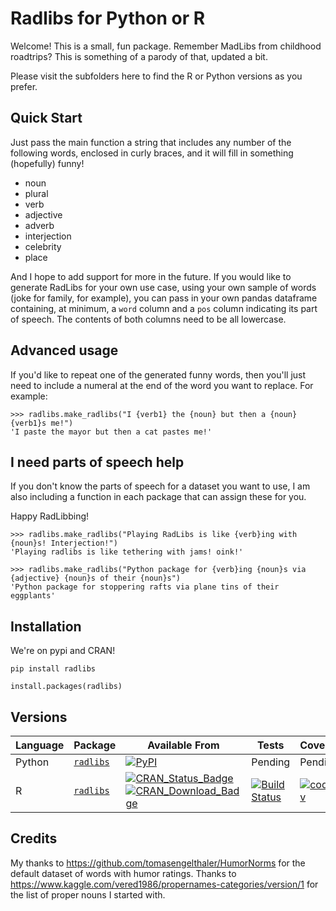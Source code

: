# Radlibs for Python or R

Welcome! This is a small, fun package. Remember MadLibs from childhood roadtrips? This is something of
a parody of that, updated a bit.

Please visit the subfolders here to find the R or Python versions as you prefer.

## Quick Start
Just pass the main function a string that includes any number of the following words, enclosed in curly braces, and it will fill in something (hopefully) funny!

* noun
* plural
* verb
* adjective
* adverb
* interjection
* celebrity
* place

And I hope to add support for more in the future. If you would like to generate RadLibs for your
own use case, using your own sample of words (joke for family, for example), you can pass in your own
pandas dataframe containing, at minimum, a `word` column and a `pos` column indicating its part of speech.
The contents of both columns need to be all lowercase.

## Advanced usage

If you'd like to repeat one of the generated funny words, then you'll just need to include a numeral at the end of the word you want to replace. For example:

```
>>> radlibs.make_radlibs("I {verb1} the {noun} but then a {noun} {verb1}s me!")
'I paste the mayor but then a cat pastes me!'
```


## I need parts of speech help

If you don't know the parts of speech for a dataset you want to use, I am also including a
function in each package that can assign these for you. 

Happy RadLibbing!

```
>>> radlibs.make_radlibs("Playing RadLibs is like {verb}ing with {noun}s! Interjection!")
'Playing radlibs is like tethering with jams! oink!'
```

```
>>> radlibs.make_radlibs("Python package for {verb}ing {noun}s via {adjective} {noun}s of their {noun}s")
'Python package for stoppering rafts via plane tins of their eggplants'
```


## Installation

We're on pypi and CRAN!

```
pip install radlibs
```

```
install.packages(radlibs)
```

## Versions

| Language | Package | Available From | Tests | Coverage |
|-|-|-|-|-|
| Python | [`radlibs`](https://github.com/skirmer/radlibs/tree/master/radlibs-py) | [![PyPI](https://badge.fury.io/py/radlibs.svg)](https://badge.fury.io/py/radlibs) | Pending | Pending |
| R | [`radlibs`](https://github.com/skirmer/radlibs/tree/master/radlibs-r) | [![CRAN\_Status\_Badge](https://www.r-pkg.org/badges/version-last-release/radlibs)](https://cran.r-project.org/package=radlibs) [![CRAN\_Download\_Badge](https://cranlogs.r-pkg.org/badges/grand-total/radlibs)](https://cran.r-project.org/package=radlibs) | [![Build Status](https://travis-ci.org/skirmer/radlibs.svg?branch=master)](https://travis-ci.org/skirmer/radlibs) | [![codecov](https://codecov.io/gh/skirmer/radlibs/branch/master/graph/badge.svg)](https://codecov.io/gh/skirmer/radlibs) |


## Credits

My thanks to https://github.com/tomasengelthaler/HumorNorms for the default dataset of words with
humor ratings. Thanks to https://www.kaggle.com/vered1986/propernames-categories/version/1 for
the list of proper nouns I started with.
